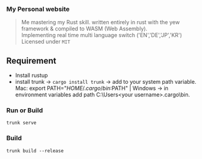 ### My Personal website 
> Me mastering my Rust skill.
> written entirely in rust with the yew framework & compiled to WASM (Web Assembly).  
> Implementing real time multi language switch  ('EN','DE','JP','KR')
> Licensed under `MIT`


## Requirement
- Install rustup
- install trunk -> ` cargo install trunk ` -> add to your system path variable. Mac: export PATH="$HOME/.cargo/bin:$PATH" | Windows -> in environment variables add path C:\Users\<your username>\.cargo\bin.


### Run or Build

` trunk serve `

### Build

` trunk build --release `